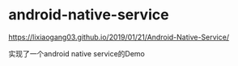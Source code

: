 # android-native-service
https://lixiaogang03.github.io/2019/01/21/Android-Native-Service/

实现了一个android native service的Demo
